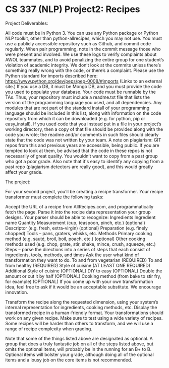 # CS 337 (NLP) Project2: Recipes

Project Deliverables:

All code must be in Python 3. You can use any Python package or Python NLP toolkit, other than python-allrecipes, which you may not use.
You must use a publicly accessible repository such as Github, and commit code regularly. When pair programming, note in the commit message those who were present and involved. We use these logs to verify complaints about AWOL teammates, and to avoid penalizing the entire group for one student’s violation of academic integrity. We don’t look at the commits unless there’s something really wrong with the code, or there’s a complaint.
Please use the Python standard for imports described here: https://www.python.org/dev/peps/pep-0008/#imports (Links to an external site.)
If you use a DB, it must be Mongo DB, and you must provide the code you used to populate your database.
Your code must be runnable by the TAs. Thus, your repository must include a readme.txt file that lists the version of the programming language you used, and all dependencies. Any modules that are not part of the standard install of your programming language should be included in this list, along with information on the code repository from which it can be downloaded (e.g. for python, pip or easy_install). If you used code that you instead put in a file in your project’s working directory, then a copy of that file should be provided along with the code you wrote; the readme and/or comments in such files should clearly state that the code was not written by your team.
A note on plagiarism: GIT repos from this and previous years are accessible, being public. If you are tempted to look at them, be advised that the code in these repos is not necessarily of great quality. You wouldn’t want to copy from a past group who got a poor grade. Also note that it's easy to identify any copying from a past repo (plagiarism detectors are really good), and this would greatly affect your grade. 

The project:

For your second project, you’ll be creating a recipe transformer. Your recipe transformer must complete the following tasks:

  Accept the URL of a recipe from AllRecipes.com, and programmatically fetch the page.
 Parse it into the recipe data representation your group designs. Your parser should be able to recognize:
  Ingredients
  Ingredient name
  Quantity
  Measurement (cup, teaspoon, pinch, etc.)
  (optional) Descriptor (e.g. fresh, extra-virgin)
  (optional) Preparation (e.g. finely chopped)
  Tools – pans, graters, whisks, etc.
  Methods
  Primary cooking method (e.g. sauté, broil, boil, poach, etc.)
(optional) Other cooking methods used (e.g. chop, grate, stir, shake, mince, crush, squeeze, etc.)
Steps – parse the directions into a series of steps that each consist of ingredients, tools, methods, and times
 Ask the user what kind of transformation they want to do.
To and from vegetarian (REQUIRED)
To and from healthy (REQUIRED)
Style of cuisine (AT LEAST ONE REQUIRED)
Additional Style of cuisine (OPTIONAL)
DIY to easy (OPTIONAL)
Double the amount or cut it by half (OPTIONAL)
Cooking method (from bake to stir fry, for example) (OPTIONAL)
If you come up with your own transformation idea, feel free to ask if it would be an acceptable substitute. We encourage innovation.

 Transform the recipe along the requested dimension, using your system’s internal representation for ingredients, cooking methods, etc.
 Display the transformed recipe in a human-friendly format.
Your transformations should work on any given recipe. Make sure to test using a wide variety of recipes. Some recipes will be harder than others to transform, and we will use a range of recipe complexity when grading.

Note that some of the things listed above are designated as optional. A group that does a truly fantastic job on all of the steps listed above, but omits the optional items, will probably be in the running for an B+ to B. Optional items will bolster your grade, although doing all of the optional items and a lousy job on the core items is not recommended.

